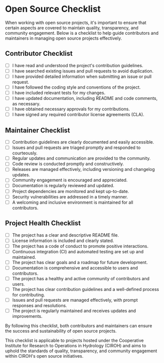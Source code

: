 # Open Source Checklist

When working with open source projects, it's important to ensure that certain aspects are covered to maintain quality, transparency, and community engagement. Below is a checklist to help guide contributors and maintainers in managing open source projects effectively.

## Contributor Checklist

- [ ] I have read and understood the project's contribution guidelines.
- [ ] I have searched existing issues and pull requests to avoid duplication.
- [ ] I have provided detailed information when submitting an issue or pull request.
- [ ] I have followed the coding style and conventions of the project.
- [ ] I have included relevant tests for my changes.
- [ ] I have updated documentation, including README and code comments, as necessary.
- [ ] I have obtained necessary approvals for my contributions.
- [ ] I have signed any required contributor license agreements (CLA).

## Maintainer Checklist

- [ ] Contribution guidelines are clearly documented and easily accessible.
- [ ] Issues and pull requests are triaged promptly and responded to courteously.
- [ ] Regular updates and communication are provided to the community.
- [ ] Code review is conducted promptly and constructively.
- [ ] Releases are managed effectively, including versioning and changelog updates.
- [ ] Community engagement is encouraged and appreciated.
- [ ] Documentation is regularly reviewed and updated.
- [ ] Project dependencies are monitored and kept up-to-date.
- [ ] Security vulnerabilities are addressed in a timely manner.
- [ ] A welcoming and inclusive environment is maintained for all contributors.

## Project Health Checklist

- [ ] The project has a clear and descriptive README file.
- [ ] License information is included and clearly stated.
- [ ] The project has a code of conduct to promote positive interactions.
- [ ] Continuous integration (CI) and automated testing are set up and maintained.
- [ ] The project has clear goals and a roadmap for future development.
- [ ] Documentation is comprehensive and accessible to users and contributors.
- [ ] The project has a healthy and active community of contributors and users.
- [ ] The project has clear contribution guidelines and a well-defined process for contributing.
- [ ] Issues and pull requests are managed effectively, with prompt responses and resolutions.
- [ ] The project is regularly maintained and receives updates and improvements.

By following this checklist, both contributors and maintainers can ensure the success and sustainability of open source projects.

This checklist is applicable to projects hosted under the Cooperative Institute for Research to Operations in Hydrology (CIROH) and aims to uphold the standards of quality, transparency, and community engagement within CIROH's open source initiatives.

